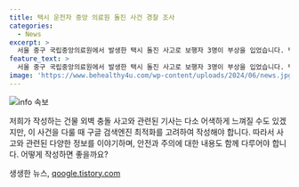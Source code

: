 ```yaml
---
title: 택시 운전자 중앙 의료원 돌진 사건 경찰 조사
categories:
  - News
excerpt: >
  서울 중구 국립중앙의료원에서 발생한 택시 돌진 사고로 보행자 3명이 부상을 입었습니다. 택시는 건물 외벽을 들이받고 다른 차량과 충돌했으며, 운전자는 치상 혐의로 조사 중입니다. 부상자 중 한 명은 중상을 입어 응급실로 이송되었고, 경찰은 음주 여부를 확인했습니다. 사고 원인은 조사 중이니, 계속해서 확인해보아야 합니다. #택시 #국립중앙의료원 #돌진
feature_text: >
  서울 중구 국립중앙의료원에서 발생한 택시 돌진 사고로 보행자 3명이 부상을 입었습니다. 택시는 건물 외벽을 들이받고 다른 차량과 충돌했으며, 운전자는 치상 혐의로 조사 중입니다. 부상자 중 한 명은 중상을 입어 응급실로 이송되었고, 경찰은 음주 여부를 확인했습니다. 사고 원인은 조사 중이니, 계속해서 확인해보아야 합니다. #택시 #국립중앙의료원 #돌진
image: 'https://www.behealthy4u.com/wp-content/uploads/2024/06/news.jpg'
---
```


<p><img src="https://www.behealthy4u.com/wp-content/uploads/2024/06/news.jpg" alt="info 속보" /></p>

<p>저희가 작성하는 건물 외벽 충돌 사고와 관련된 기사는 다소 어색하게 느껴질 수도 있겠지만, 이 사건을 다룰 때 구글 검색엔진 최적화를 고려하여 작성해야 합니다. 따라서 사고와 관련된 다양한 정보를 이야기하며, 안전과 주의에 대한 내용도 함께 다루어야 합니다. 어떻게 작성하면 좋을까요?</p>
생생한 뉴스, <a href="https://qoogle.tistory.com" rel="dofollow">qoogle.tistory.com</a>


